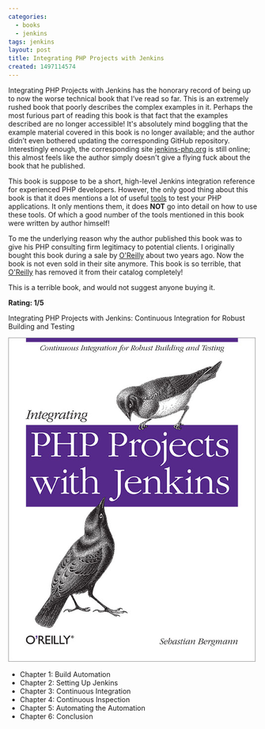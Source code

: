 ```yaml
---
categories:
  - books
  - jenkins
tags: jenkins
layout: post
title: Integrating PHP Projects with Jenkins
created: 1497114574
---
```

Integrating PHP Projects with Jenkins has the honorary record of being up to now the worse technical book that I’ve read so far. This is an extremely rushed book that poorly describes the complex examples in it. Perhaps the most furious part of reading this book is that fact that the examples described are no longer accessible! It's absolutely mind boggling that the example material covered in this book is no longer available; and the author didn’t even bothered updating the corresponding GitHub repository.  Interestingly enough, the corresponding site <a href="http://jenkins-php.org/" target="_blank">jenkins-php.org</a> is still online; this almost feels like the author simply doesn't give a flying fuck about the book that he published. 

This book is suppose to be a short, high-level Jenkins integration reference for experienced PHP developers. However, the only good thing about this book is that it does mentions a lot of useful <a href="http://jenkins-php.org/installation.htm" target="_blank">tools</a> to test your PHP applications. It only mentions them, it does <strong>NOT</strong> go into detail on how to use these tools.  Of which a good number of the tools mentioned in this book were written by author himself!

To me the underlying reason why the author published this book was to give his PHP consulting firm legitimacy to potential clients.  I originally bought this book during a sale by <a href="http://shop.oreilly.com/" target="_blank">O'Reilly</a> about two years ago. Now the book is not even sold in their site anymore. This book is so terrible, that <a href="http://shop.oreilly.com/" target="_blank">O'Reilly</a> has removed it from their catalog completely!

This is a terrible book, and would not suggest anyone buying it.

<strong>Rating: 1/5</strong>

Integrating PHP Projects with Jenkins: Continuous Integration for Robust Building and Testing

<a href="https://www.amazon.com/Integrating-Projects-Jenkins-Sebastian-Bergmann/dp/1449309437" target="_blank"><img src="/assets/books/Integrating-PHP-Projects-with-Jenkins.jpg"></a>

* Chapter 1: Build Automation
* Chapter 2: Setting Up Jenkins
* Chapter 3: Continuous Integration
* Chapter 4: Continuous Inspection
* Chapter 5: Automating the Automation
* Chapter 6: Conclusion
